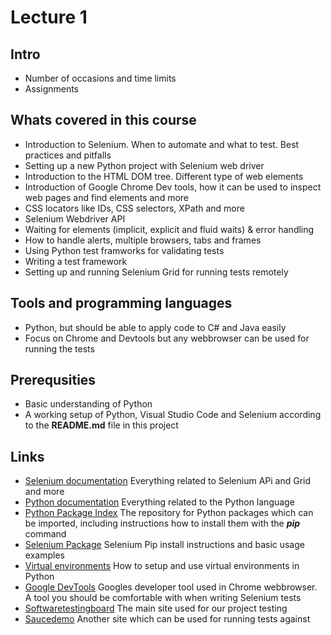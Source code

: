 # Lecture 1 #
## Intro ## 
- Number of occasions and time limits
- Assignments 
 
## Whats covered in this course ##
- Introduction to Selenium. When to automate and what to test. Best practices and pitfalls  
- Setting up a new Python project with Selenium web driver 
- Introduction to the HTML DOM tree. Different type of web elements
- Introduction of Google Chrome Dev tools, how it can be used to inspect web pages and find elements and more  
- CSS locators like IDs, CSS selectors, XPath and more 
- Selenium Webdriver API
- Waiting for elements (implicit, explicit and fluid waits) & error handling
- How to handle alerts, multiple browsers, tabs and frames
- Using Python test framworks for validating tests
- Writing a test framework
- Setting up and running Selenium Grid for running tests remotely

## Tools and programming languages ##
- Python, but should be able to apply code to C# and Java easily
- Focus on Chrome and Devtools but any webbrowser can be used for running the tests

## Prerequsities ##
- Basic understanding of Python
- A working setup of Python, Visual Studio Code and Selenium according to the **README.md** file in this project

## Links ##
- [Selenium documentation](https://www.selenium.dev/documentation/) Everything related to Selenium APi and Grid and more
- [Python documentation](https://docs.python.org/3/) Everything related to the Python language 
- [Python Package Index](https://pypi.org) The repository for Python packages which can be imported, including instructions how to install them with the **_pip_** command
- [Selenium Package](https://pypi.org/project/selenium/) Selenium Pip install instructions and basic usage examples
- [Virtual environments](https://docs.python.org/3/library/venv.html) How to setup and use virtual environments in Python 
- [Google DevTools](https://developer.chrome.com/docs/devtools) Googles developer tool used in Chrome webbrowser. A tool you should be comfortable with when writing Selenium tests
- [Softwaretestingboard](https://magento.softwaretestingboard.com) The main site used for our project testing
- [Saucedemo](https://www.saucedemo.com/) Another site which can be used for running tests against 

